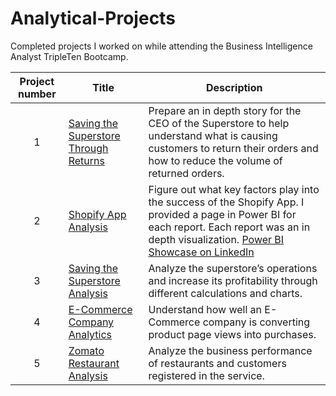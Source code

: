 # Analytical-Projects
Completed projects I worked on while attending the Business Intelligence Analyst TripleTen Bootcamp.

| Project number | Title | Description |
| :-----------: | ----------- |----------- |
| 1 | [Saving the Superstore Through Returns](https://public.tableau.com/app/profile/christian.spence/viz/Sprint6TableauStoryProject/Story) | Prepare an in depth story for the CEO of the Superstore to help understand what is causing customers to return their orders and how to reduce the volume of returned orders. 
| 2 | [Shopify App Analysis](https://www.linkedin.com/in/christianspence-/details/projects/) | Figure out what key factors play into the success of the Shopify App. I provided a page in Power BI for each report. Each report was an in depth visualization. [Power BI Showcase on LinkedIn](https://www.linkedin.com/in/christianspence-/details/projects/)
| 3 | [Saving the Superstore Analysis](https://public.tableau.com/views/Sprint4Project_17053642075150/ReturnRateDashboard?:language=en-US&:sid=&:display_count=n&:origin=viz_share_link) | Analyze the superstore’s operations and increase its profitability through different calculations and charts.
| 4 | [E-Commerce Company Analytics](https://docs.google.com/spreadsheets/d/1LnL417vP2fqFuhqPJDULlgKDWiLL9dzpOffRxN1AwNo/edit#gid=630822664) | Understand how well an E-Commerce company is converting product page views into purchases.
| 5 | [Zomato Restaurant Analysis](https://public.tableau.com/shared/QBBQ85TQP?:display_count=n&:origin=viz_share_link) | Analyze the business performance of restaurants and customers registered in the service.
